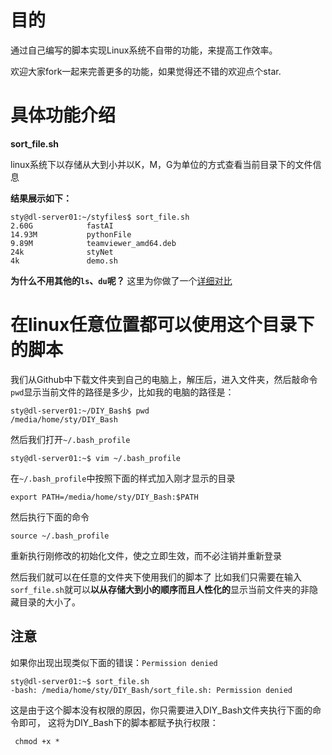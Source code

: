 # 目的
通过自己编写的脚本实现Linux系统不自带的功能，来提高工作效率。

欢迎大家fork一起来完善更多的功能，如果觉得还不错的欢迎点个star.

# 具体功能介绍
**sort_file.sh**

linux系统下以存储从大到小并以K，M，G为单位的方式查看当前目录下的文件信息

**结果展示如下：**

```
sty@dl-server01:~/styfiles$ sort_file.sh
2.60G            fastAI
14.93M           pythonFile
9.89M            teamviewer_amd64.deb
24k              styNet
4k               demo.sh

```

**为什么不用其他的`ls`、`du`呢？**
这里为你做了一个[详细对比](https://blog.csdn.net/sty945/article/details/79830915)



# 在linux任意位置都可以使用这个目录下的脚本

我们从Github中下载文件夹到自己的电脑上，解压后，进入文件夹，然后敲命令`pwd`显示当前文件的路径是多少，比如我的电脑的路径是：

```
sty@dl-server01:~/DIY_Bash$ pwd
/media/home/sty/DIY_Bash
```

然后我们打开`~/.bash_profile`

```
sty@dl-server01:~$ vim ~/.bash_profile
```
在`~/.bash_profile`中按照下面的样式加入刚才显示的目录

```
export PATH=/media/home/sty/DIY_Bash:$PATH
```
然后执行下面的命令

```
source ~/.bash_profile
```
重新执行刚修改的初始化文件，使之立即生效，而不必注销并重新登录

然后我们就可以在任意的文件夹下使用我们的脚本了
比如我们只需要在输入`sorf_file.sh`就可以**以从存储大到小的顺序而且人性化的**显示当前文件夹的非隐藏目录的大小了。

## 注意
如果你出现出现类似下面的错误：`Permission denied`

```
sty@dl-server01:~$ sort_file.sh
-bash: /media/home/sty/DIY_Bash/sort_file.sh: Permission denied

```
这是由于这个脚本没有权限的原因，你只需要进入DIY_Bash文件夹执行下面的命令即可，
这将为DIY_Bash下的脚本都赋予执行权限：

```
 chmod +x *
```

